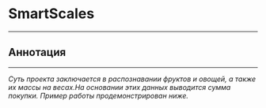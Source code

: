 # SmartScales
____
## Аннотация
____
_Суть проекта заключается в распознавании фруктов и овощей, а также их массы на весах.На основании этих данных выводится сумма покупки. Пример работы продемонстрирован ниже._
